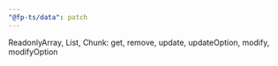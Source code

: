 ```yaml
---
"@fp-ts/data": patch
---
```


ReadonlyArray, List, Chunk: get, remove, update, updateOption, modify, modifyOption
